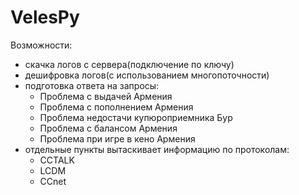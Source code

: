 # VelesPy


Возможности:
- скачка логов с сервера(подключение по ключу)
- дешифровка логов(с использованием многопоточности)
- подготовка ответа на запросы:
    - Проблема c выдачей Армения
    - Проблема c пополнением Армения
    - Проблема недостачи купюроприемника Бур
    - Проблема с балансом Армения
    - Проблема при игре в кено Армения
- отдельные пункты вытаскивает информацию по протоколам:
    - CCTALK
    - LCDM
    - CCnet